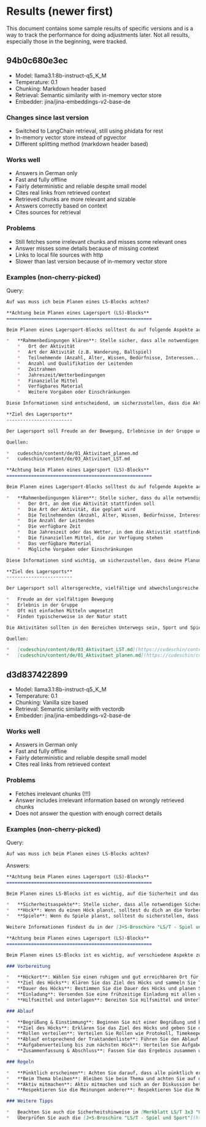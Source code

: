 # Results (newer first)

This document contains some sample results of specific versions and is a way to track the performance
for doing adjustments later. Not all results, especially those in the beginning, were tracked.

## 94b0c680e3ec

- Model: llama3.1:8b-instruct-q5_K_M
- Temperature: 0.1
- Chunking: Markdown header based
- Retrieval: Semantic similarity with in-memory vector store
- Embedder: jina/jina-embeddings-v2-base-de

### Changes since last version

- Switched to LangChain retrieval, still using phidata for rest
- In-memory vector store instead of pgvector
- Different splitting method (markdown header based)

### Works well

- Answers in German only
- Fast and fully offline
- Fairly deterministic and reliable despite small model
- Cites real links from retrieved context
- Retrieved chunks are more relevant and sizable
- Answers correctly based on context
- Cites sources for retrieval

### Problems

- Still fetches some irrelevant chunks and misses some relevant ones
- Answer misses some details because of missing context
- Links to local file sources with http
- Slower than last version because of in-memory vector store

### Examples (non-cherry-picked)

Query:
```markdown
Auf was muss ich beim Planen eines LS-Blocks achten?
```

```markdown
**Achtung beim Planen eines Lagersport (LS)-Blocks**
=====================================================

Beim Planen eines Lagersport-Blocks solltest du auf folgende Aspekte achten:

*   **Rahmenbedingungen klären**: Stelle sicher, dass alle notwendigen Informationen für die Planung vorliegen. Dazu gehören:
    *   Ort der Aktivität
    *   Art der Aktivität (z.B. Wanderung, Ballspiel)
    *   Teilnehmende (Anzahl, Alter, Wissen, Bedürfnisse, Interessen...)
    *   Anzahl und Qualifikation der Leitenden
    *   Zeitrahmen
    *   Jahreszeit/Wetterbedingungen
    *   Finanzielle Mittel
    *   Verfügbares Material
    *   Weitere Vorgaben oder Einschränkungen

Diese Informationen sind entscheidend, um sicherzustellen, dass die Aktivität altersgerecht und sicher durchgeführt werden kann.

**Ziel des Lagersports**
------------------------

Der Lagersport soll Freude an der Bewegung, Erlebnisse in der Gruppe und Abwechslung bieten. Dies kann mit einfachen Mitteln umgesetzt werden und findet oft in der Natur statt. Aktivitäten können im Bereich Unterwegs sein (z.B. Wanderungen), Sport (z.B. Ballspiele) oder Spiel (z.B. Geländespiele) liegen.

Quellen:

*   cudeschin/content/de/01_Aktivitaet_planen.md
*   cudeschin/content/de/03_Aktivitaet_LST.md
```

```markdown
**Achtung beim Planen eines Lagersport (LS)-Blocks**
=====================================================

Beim Planen eines Lagersport-Blocks solltest du auf folgende Aspekte achten:

*   **Rahmenbedingungen klären**: Stelle sicher, dass du alle notwendigen Informationen hast, bevor du mit der Planung beginnst. Dazu gehören:
    *   Der Ort, an dem die Aktivität stattfinden soll
    *   Die Art der Aktivität, die geplant wird
    *   Die Teilnehmenden (Anzahl, Alter, Wissen, Bedürfnisse, Interessen...)
    *   Die Anzahl der Leitenden
    *   Die verfügbare Zeit
    *   Die Jahreszeit oder das Wetter, in dem die Aktivität stattfinden soll
    *   Die finanziellen Mittel, die zur Verfügung stehen
    *   Das verfügbare Material
    *   Mögliche Vorgaben oder Einschränkungen

Diese Informationen sind wichtig, um sicherzustellen, dass deine Planung realistisch und sicher ist.

**Ziel des Lagersports**
------------------------

Der Lagersport soll altersgerechte, vielfältige und abwechslungsreiche Spiel- und Sportaktivitäten bieten. Dazu gehören:

*   Freude an der vielfältigen Bewegung
*   Erlebnis in der Gruppe
*   Oft mit einfachen Mitteln umgesetzt
*   Finden typischerweise in der Natur statt

Die Aktivitäten sollten in den Bereichen Unterwegs sein, Sport und Spiel stattfinden.

Quellen:

*   [cudeschin/content/de/03_Aktivitaet_LST.md](https://cudeschin/content/de/03_Aktivitaet_LST.md)
*   [cudeschin/content/de/01_Aktivitaet_planen.md](https://cudeschin/content/de/01_Aktivitaet_planen.md)
```

## d3d837422899

- Model: llama3.1:8b-instruct-q5_K_M
- Temperature: 0.1
- Chunking: Vanilla size based
- Retrieval: Semantic similarity with vectordb
- Embedder: jina/jina-embeddings-v2-base-de

### Works well

- Answers in German only
- Fast and fully offline
- Fairly deterministic and reliable despite small model
- Cites real links from retrieved context

### Problems

- Fetches irrelevant chunks (!!!)
- Answer includes irrelevant information based on wrongly retrieved chunks
- Does not answer the question with enough correct details

### Examples (non-cherry-picked)

Query:
```markdown
Auf was muss ich beim Planen eines LS-Blocks achten?
```

Answers:
```markdown
**Achtung beim Planen eines Lagersport (LS)-Blocks**
=====================================================

Beim Planen eines LS-Blocks ist es wichtig, auf die Sicherheit und das Wohlbefinden der Teilnehmenden zu achten. Hier sind einige wichtige Punkte, die du beachten solltest:

*   **Sicherheitsaspekte**: Stelle sicher, dass alle notwendigen Sicherheitsmaßnahmen getroffen werden, wie z.B. die Einhaltung von Sicherheitsregeln und die Bereitstellung von geeigneten Ausrüstungen.
*   **Höck**: Wenn du einen Höck planst, solltest du dich an die Vorbereitungshinweise halten, um sicherzustellen, dass der Höck reibungslos verläuft. Dazu gehören unter anderem die Auswahl eines geeigneten Höckorts, die Festlegung von Zielen und Traktanden, sowie die Einladung der Teilnehmenden.
*   **Spiele**: Wenn du Spiele planst, solltest du sicherstellen, dass sie sich an die Sicherheitsanforderungen halten. Dazu gehören unter anderem die Auswahl von Spielen, die nicht zu gefährlich sind und die Bereitstellung von geeigneten Ausrüstungen.

Weitere Informationen findest du in der [J+S-Broschüre "LS/T - Spiel und Sport"](https://www.jugendundsport.ch/de/sportarten/lagersport-trekking-uebersicht/login-experten.html) oder im [Merkblatt LS-T 3x3 "Unterwegs sein"](https://www.jugendundsport.ch/content/jus-internet/de/sportarten/lagersport-trekking-uebersicht/_jcr_content/contentPar/tabs_copy_copy/items/dokumente/tabPar/downloadlist_copy/downloadItems/97_1494506483240.download/merkblatt_ls_t_3x3_unterwegs_sein_d.pdf).
```

```markdown
**Achtung beim Planen eines Lagersport (LS)-Blocks**
=====================================================

Beim Planen eines LS-Blocks ist es wichtig, auf verschiedene Aspekte zu achten. Hier sind einige wichtige Punkte:

### Vorbereitung

*   **Höckort**: Wählen Sie einen ruhigen und gut erreichbaren Ort für den Höck.
*   **Ziel des Höcks**: Klären Sie das Ziel des Höcks und sammeln Sie Traktanden/Themen, um sie zu ordnen.
*   **Dauer des Höcks**: Bestimmen Sie die Dauer des Höcks und planen Sie Pausen ein.
*   **Einladung**: Versenden Sie eine frühzeitige Einladung mit allen wichtigen Informationen (Ort, Zeit, Traktanden, Unterlagen, Vorbereitung für Höckteilnehmende).
*   **Hilfsmittel und Unterlagen**: Bereiten Sie Hilfsmittel und Unterlagen vor.

### Ablauf

*   **Begrüßung & Einstimmung**: Beginnen Sie mit einer Begrüßung und Einstimmung.
*   **Ziel des Höcks**: Erklären Sie das Ziel des Höcks und geben Sie die Traktanden bekannt.
*   **Rollen verteilen**: Verteilen Sie Rollen wie Protokoll, Timekeeper usw.
*   **Ablauf entsprechend der Traktandenliste**: Führen Sie den Ablauf entsprechend der Traktandenliste durch.
*   **Aufgabenverteilung bis zum nächsten Höck**: Verteilen Sie Aufgaben bis zum nächsten Höck (Pendenzen).
*   **Zusammenfassung & Abschluss**: Fassen Sie das Ergebnis zusammen und schließen Sie den Höck ab.

### Regeln

*   **Pünktlich erscheinen**: Achten Sie darauf, dass alle pünktlich erscheinen.
*   **Beim Thema bleiben**: Bleiben Sie beim Thema und achten Sie auf die Zeit.
*   **Aktiv mitmachen**: Aktiv mitmachen und sich an der Diskussion beteiligen.
*   **Respektieren Sie die Meinungen anderer**: Respektieren Sie die Meinungen anderer und seien Sie offen für neue Ideen.

### Weitere Tipps

*   Beachten Sie auch die Sicherheitshinweise im [Merkblatt LS/T 3x3 "Unterwegs sein"](https://www.jugendundsport.ch/content/jus-internet/de/sportarten/lagersport-trekking-uebersicht/_jcr_content/contentPar/tabs_copy_copy/items/dokumente/tabPar/downloadlist_copy/downloadItems/97_1494506483240.download/merkblatt_ls_t_3x3_unterwegs_sein_d.pdf).
*   Überprüfen Sie auch die [J+S-Broschüre "LS/T - Spiel und Sport"](https://www.jugendundsport.ch/de/sportarten/lagersport-trekking-uebersicht/login-experten.html) für weitere Ideen und Tipps.
```

